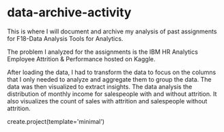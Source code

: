 # data-archive-activity
This is where I will document and archive my analysis of past assignments for F18-Data Analysis Tools for Analytics.

The problem I analyzed for the assignments is the IBM HR Analytics Employee Attrition & Performance hosted on Kaggle.

After loading the data, I had to transform the data to focus on the columns that I only needed to analyze and aggregate them to group the data. The data was then visualized to extract insights. The data analysis the distribution of monthly income for salespeople with and without attrition. It also visualizes the count of sales with attrition and salespeople without attrition.

create.project(template='minimal')
